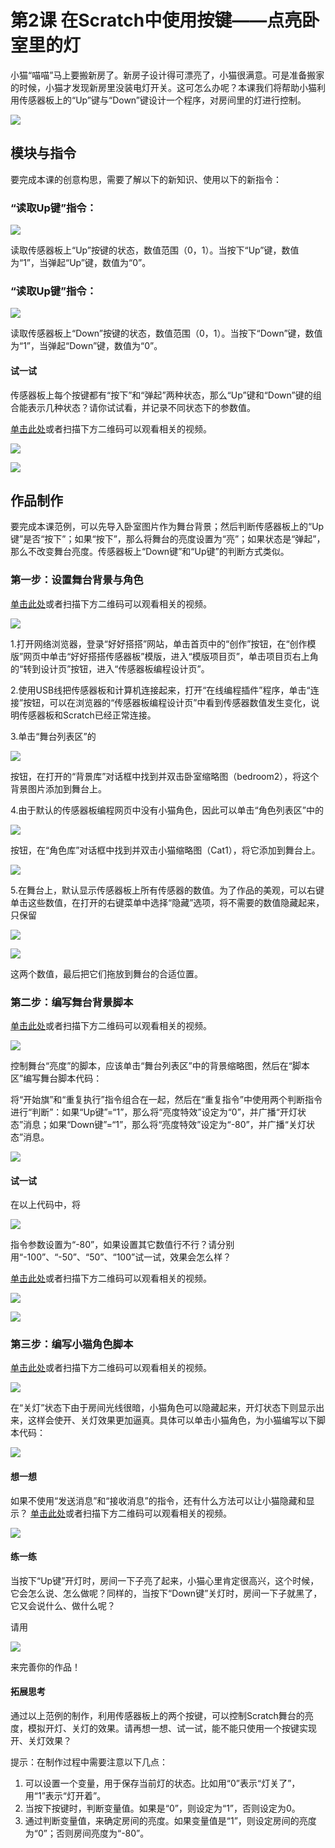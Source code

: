 # 第2课 在Scratch中使用按键——点亮卧室里的灯

小猫“喵喵”马上要搬新房了。新房子设计得可漂亮了，小猫很满意。可是准备搬家的时候，小猫才发现新房里没装电灯开关。这可怎么办呢？本课我们将帮助小猫利用传感器板上的“Up”键与“Down”键设计一个程序，对房间里的灯进行控制。

![](../../.gitbook/assets/scratch-sensor2-1.png)

## 模块与指令

要完成本课的创意构思，需要了解以下的新知识、使用以下的新指令：

### “读取Up键”指令：

![](../../.gitbook/assets/scratch-sensor2-3.png)

读取传感器板上“Up”按键的状态，数值范围（0，1）。当按下“Up”键，数值为“1”，当弹起“Up”键，数值为“0”。

### “读取Up键”指令：

![](../../.gitbook/assets/scratch-sensor2-4.png)

读取传感器板上“Down”按键的状态，数值范围（0，1）。当按下“Down”键，数值为“1”，当弹起“Down”键，数值为“0”。

#### 试一试

传感器板上每个按键都有“按下”和“弹起”两种状态，那么“Up”键和“Down”键的组合能表示几种状态？请你试试看，并记录不同状态下的参数值。

[单击此处](http://www.haohaodada.com/video/b10201)或者扫描下方二维码可以观看相关的视频。

![](../../.gitbook/assets/scratch-sensor2-5.png)

![](../../.gitbook/assets/scratch-sensor2-b1.png)

## 作品制作

要完成本课范例，可以先导入卧室图片作为舞台背景；然后判断传感器板上的“Up键”是否“按下”；如果“按下”，那么将舞台的亮度设置为“亮”；如果状态是“弹起”，那么不改变舞台亮度。传感器板上“Down键”和“Up键”的判断方式类似。

### 第一步：设置舞台背景与角色

[单击此处](http://www.haohaodada.com/video/b10202)或者扫描下方二维码可以观看相关的视频。

![](../../.gitbook/assets/scratch-sensor2-7.png)

1.打开网络浏览器，登录“好好搭搭”网站，单击首页中的“创作”按钮，在“创作模版”网页中单击“好好搭搭传感器板”模版，进入“模版项目页”，单击项目页右上角的“转到设计页”按钮，进入“传感器板编程设计页”。

2.使用USB线把传感器板和计算机连接起来，打开“在线编程插件”程序，单击“连接”按钮，可以在浏览器的“传感器板编程设计页”中看到传感器数值发生变化，说明传感器板和Scratch已经正常连接。

3.单击“舞台列表区”的

![](../../.gitbook/assets/scratch-sensor5-8%20%281%29.png)

按钮，在打开的“背景库”对话框中找到并双击卧室缩略图（bedroom2），将这个背景图片添加到舞台上。

4.由于默认的传感器板编程网页中没有小猫角色，因此可以单击“角色列表区”中的

![](../../.gitbook/assets/scratch-sensor5-9%20%281%29.png)

按钮，在“角色库”对话框中找到并双击小猫缩略图（Cat1），将它添加到舞台上。

![](../../.gitbook/assets/scratch-sensor2-8.png)

5.在舞台上，默认显示传感器板上所有传感器的数值。为了作品的美观，可以右键单击这些数值，在打开的右键菜单中选择“隐藏”选项，将不需要的数值隐藏起来，只保留

![](../../.gitbook/assets/scratch-sensor2-9.png)

![](../../.gitbook/assets/scratch-sensor2-10.png)

这两个数值，最后把它们拖放到舞台的合适位置。

### 第二步：编写舞台背景脚本

[单击此处](http://www.haohaodada.com/video/b10203)或者扫描下方二维码可以观看相关的视频。

![](../../.gitbook/assets/scratch-sensor2-11.png)

控制舞台“亮度”的脚本，应该单击“舞台列表区”中的背景缩略图，然后在“脚本区”编写舞台脚本代码：

将“开始旗”和“重复执行”指令组合在一起，然后在“重复指令”中使用两个判断指令进行“判断”：如果“Up键”=“1”，那么将“亮度特效”设定为“0”，并广播“开灯状态”消息；如果“Down键”=“1”，那么将“亮度特效”设定为“-80”，并广播“关灯状态”消息。

![](../../.gitbook/assets/scratch-sensor2-12.png)

#### 试一试

在以上代码中，将

![](../../.gitbook/assets/scratch-sensor2-13.png)

指令参数设置为“-80”，如果设置其它数值行不行？请分别用“-100”、“-50”、“50”、“100”试一试，效果会怎么样？

[单击此处](http://www.haohaodada.com/video/b10204)或者扫描下方二维码可以观看相关的视频。

![](../../.gitbook/assets/scratch-sensor2-14.png)

![](../../.gitbook/assets/scratch-sensor2-b2.png)

### 第三步：编写小猫角色脚本

[单击此处](http://www.haohaodada.com/video/b10205)或者扫描下方二维码可以观看相关的视频。

![](../../.gitbook/assets/scratch-sensor2-16.png)

在“关灯”状态下由于房间光线很暗，小猫角色可以隐藏起来，开灯状态下则显示出来，这样会使开、关灯效果更加逼真。具体可以单击小猫角色，为小猫编写以下脚本代码：

![](../../.gitbook/assets/scratch-sensor2-17.png)

#### 想一想

如果不使用“发送消息”和“接收消息”的指令，还有什么方法可以让小猫隐藏和显示？ [单击此处](http://www.haohaodada.com/video/b10206)或者扫描下方二维码可以观看相关的视频。

![](../../.gitbook/assets/scratch-sensor2-18.png)

#### 练一练

当按下“Up键”开灯时，房间一下子亮了起来，小猫心里肯定很高兴，这个时候，它会怎么说、怎么做呢？同样的，当按下“Down键”关灯时，房间一下子就黑了，它又会说什么、做什么呢？

请用

![](../../.gitbook/assets/scratch-sensor2-19.png)

来完善你的作品！

#### 拓展思考

通过以上范例的制作，利用传感器板上的两个按键，可以控制Scratch舞台的亮度，模拟开灯、关灯的效果。请再想一想、试一试，能不能只使用一个按键实现开、关灯效果？

提示：在制作过程中需要注意以下几点：

1. 可以设置一个变量，用于保存当前灯的状态。比如用“0”表示“灯关了”，用“1”表示“灯开着”。
2. 当按下按键时，判断变量值。如果是“0”，则设定为“1”，否则设定为0。
3. 通过判断变量值，来确定房间的亮度。如果变量值是“1”，则设定房间的亮度为“0”；否则房间亮度为“-80”。

